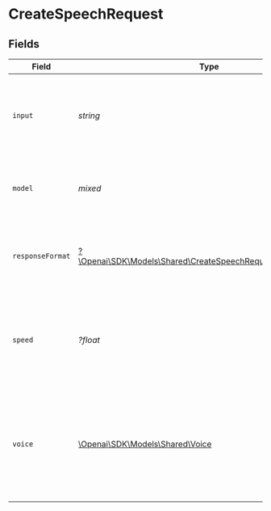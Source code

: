 # CreateSpeechRequest


## Fields

| Field                                                                                                                     | Type                                                                                                                      | Required                                                                                                                  | Description                                                                                                               |
| ------------------------------------------------------------------------------------------------------------------------- | ------------------------------------------------------------------------------------------------------------------------- | ------------------------------------------------------------------------------------------------------------------------- | ------------------------------------------------------------------------------------------------------------------------- |
| `input`                                                                                                                   | *string*                                                                                                                  | :heavy_check_mark:                                                                                                        | The text to generate audio for. The maximum length is 4096 characters.                                                    |
| `model`                                                                                                                   | *mixed*                                                                                                                   | :heavy_check_mark:                                                                                                        | One of the available [TTS models](/docs/models/tts): `tts-1` or `tts-1-hd`<br/>                                           |
| `responseFormat`                                                                                                          | [?\Openai\SDK\Models\Shared\CreateSpeechRequestResponseFormat](../../models/shared/CreateSpeechRequestResponseFormat.md)  | :heavy_minus_sign:                                                                                                        | The format to audio in. Supported formats are `mp3`, `opus`, `aac`, and `flac`.                                           |
| `speed`                                                                                                                   | *?float*                                                                                                                  | :heavy_minus_sign:                                                                                                        | The speed of the generated audio. Select a value from `0.25` to `4.0`. `1.0` is the default.                              |
| `voice`                                                                                                                   | [\Openai\SDK\Models\Shared\Voice](../../models/shared/Voice.md)                                                           | :heavy_check_mark:                                                                                                        | The voice to use when generating the audio. Supported voices are `alloy`, `echo`, `fable`, `onyx`, `nova`, and `shimmer`. |